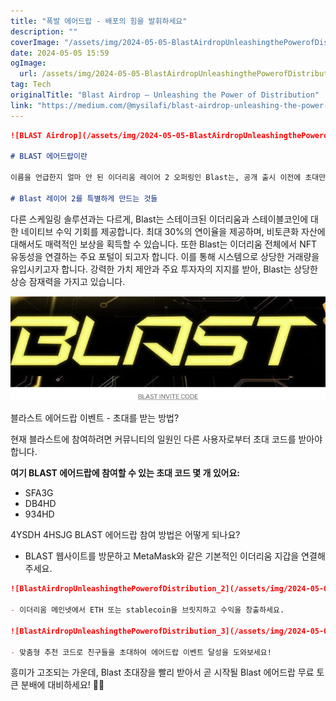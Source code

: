 ```yaml
---
title: "폭발 에어드랍 - 배포의 힘을 발휘하세요"
description: ""
coverImage: "/assets/img/2024-05-05-BlastAirdropUnleashingthePowerofDistribution_0.png"
date: 2024-05-05 15:59
ogImage: 
  url: /assets/img/2024-05-05-BlastAirdropUnleashingthePowerofDistribution_0.png
tag: Tech
originalTitle: "Blast Airdrop — Unleashing the Power of Distribution"
link: "https://medium.com/@mysilafi/blast-airdrop-unleashing-the-power-of-distribution-babf24250d94"
---
```



```markdown
![BLAST Airdrop](/assets/img/2024-05-05-BlastAirdropUnleashingthePowerofDistribution_0.png)

# BLAST 에어드랍이란

이름을 언급한지 얼마 안 된 이더리움 레이어 2 오퍼링인 Blast는, 공개 출시 이전에 초대만으로 접근할 수 있는 선구매 캠페인을 통해 주목을 받고 있습니다. Blur Platform의 창시자인 "Pacman"이 만든 Blast는 이미 Paradigm과 eGirl Capital과 같은 최고의 암호화폐 펀드로부터 투자를 유치했습니다. 이 안내서는 현재 알려진 바에 따라 프라이빗 Blast 커뮤니티와 에어드랍 이니셔티브에 참여하는 방법에 대해 다루고 있습니다.

# Blast 레이어 2를 특별하게 만드는 것들
```



다른 스케일링 솔루션과는 다르게, Blast는 스테이크된 이더리움과 스테이블코인에 대한 네이티브 수익 기회를 제공합니다. 최대 30%의 연이율을 제공하며, 비토큰화 자산에 대해서도 매력적인 보상을 획득할 수 있습니다. 또한 Blast는 이더리움 전체에서 NFT 유동성을 연결하는 주요 포털이 되고자 합니다. 이를 통해 시스템으로 상당한 거래량을 유입시키고자 합니다. 강력한 가치 제안과 주요 투자자의 지지를 받아, Blast는 상당한 상승 잠재력을 가지고 있습니다.

![2024 블라스트 에어드랍 언리싱 더 파워 오브 디스트리뷰션](/assets/img/2024-05-05-BlastAirdropUnleashingthePowerofDistribution_1.png)

블라스트 에어드랍 이벤트 - 초대를 받는 방법?

현재 블라스트에 참여하려면 커뮤니티의 일원인 다른 사용자로부터 초대 코드를 받아야 합니다.



**여기 BLAST 에어드랍에 참여할 수 있는 초대 코드 몇 개 있어요:**

- SFA3G
- DB4HD
- 934HD



4YSDH
4HSJG
BLAST 에어드랍 참여 방법은 어떻게 되나요?

- BLAST 웹사이트를 방문하고 MetaMask와 같은 기본적인 이더리움 지갑을 연결해주세요.



```markdown
![BlastAirdropUnleashingthePowerofDistribution_2](/assets/img/2024-05-05-BlastAirdropUnleashingthePowerofDistribution_2.png)

- 이더리움 메인넷에서 ETH 또는 stablecoin을 브릿지하고 수익을 창출하세요.

![BlastAirdropUnleashingthePowerofDistribution_3](/assets/img/2024-05-05-BlastAirdropUnleashingthePowerofDistribution_3.png)

- 맞춤형 추천 코드로 친구들을 초대하여 에어드랍 이벤트 달성을 도와보세요!
```



흥미가 고조되는 가운데, Blast 초대장을 빨리 받아서 곧 시작될 Blast 에어드랍 무료 토큰 분배에 대비하세요! 🚀✨